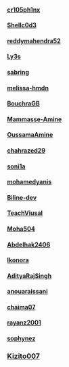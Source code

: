 #### [cr105ph1nx](https://github.com/cr105ph1nx)

#### [Shellc0d3](https://github.com/shellc0d3)

#### [reddymahendra52](https://github.com/reddymahendra52)

#### [Ly3s](https://github.com/Qtty)

#### [sabring](https://github.com/sabrina368)

#### [melissa-hmdn](https://github.com/melissa-hmnd)

#### [BouchraGB](https://github.com/BouchraGB)

#### [Mammasse-Amine](https://github.com/MammasseAmine)

#### [OussamaAmine](https://github.com/OussamaAmine)

#### [chahrazed29](https://github.com/chahrazed29)

#### [soni1a](https://github.com/soni1a)

#### [mohamedyanis](https://github.com/mohamedyanis)

#### [Biline-dev](https://github.com/Biline-dev)

#### [TeachViusal](https://github.com/TeachViusal)

#### [Moha504](https://github.com/Moha504)

#### [Abdelhak2406](https://github.com/abdelhak2406)

#### [Ikonora](https://github.com/Ikonora)

#### [AdityaRajSingh](https://github.com/AdityaRajSingh)

#### [anouaraissani](https://github.com/anouaraissani)

#### [chaima07](https://github.com/chaima07)

#### [rayanz2001](https://github.com/rayanz2001)

#### [sophynez](https://github.com/sophynez)

### [Kizito007](https://github.com/Kizito007)